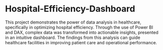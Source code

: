 # Hospital-Efficiency-Dashboard

This project demonstrates the power of data analysis in healthcare, specifically in optimizing hospital efficiency. Through the use of Power BI and DAX, complex data was transformed into actionable insights, presented in an intuitive dashboard. The findings from this analysis can guide healthcare facilities in improving patient care and operational performance.

